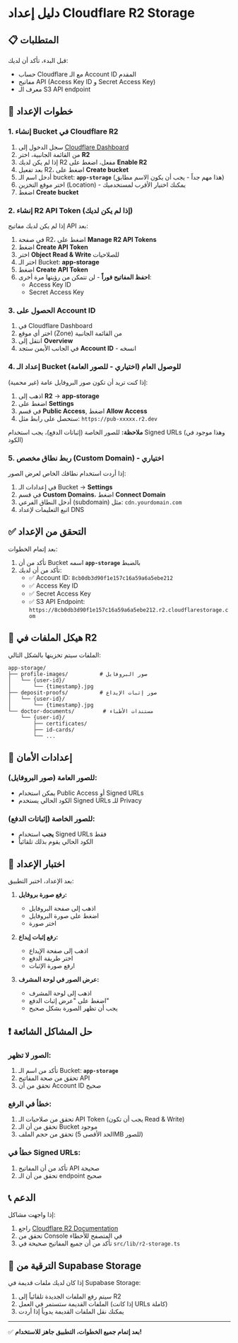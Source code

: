 # دليل إعداد Cloudflare R2 Storage

## 📋 المتطلبات

قبل البدء، تأكد أن لديك:
- حساب Cloudflare مع الـ Account ID المقدم
- مفاتيح API (Access Key ID و Secret Access Key)
- معرف الـ S3 API endpoint

## 🚀 خطوات الإعداد

### 1. إنشاء Bucket في Cloudflare R2

1. سجل الدخول إلى [Cloudflare Dashboard](https://dash.cloudflare.com)
2. من القائمة الجانبية، اختر **R2** 
3. إذا لم يكن لديك R2 مفعل، اضغط على **Enable R2**
4. بعد تفعيل R2، اضغط على **Create bucket**
5. أدخل اسم الـ bucket: **`app-storage`** (هذا مهم جداً - يجب أن يكون الاسم مطابق)
6. اختر موقع التخزين (Location) - يمكنك اختيار الأقرب لمستخدميك
7. اضغط **Create bucket**

### 2. إنشاء R2 API Token (إذا لم يكن لديك)

إذا لم يكن لديك مفاتيح API بعد:

1. في صفحة R2، اضغط على **Manage R2 API Tokens**
2. اضغط **Create API Token**
3. اختر **Object Read & Write** للصلاحيات
4. اختر الـ Bucket: **app-storage**
5. اضغط **Create API Token**
6. **احفظ المفاتيح فوراً** - لن تتمكن من رؤيتها مرة أخرى:
   - Access Key ID
   - Secret Access Key

### 3. الحصول على Account ID

1. في Cloudflare Dashboard
2. اختر أي موقع (Zone) من القائمة الجانبية
3. انتقل إلى **Overview**
4. في الجانب الأيمن ستجد **Account ID** - انسخه

### 4. إعداد الـ Bucket للوصول العام (اختياري - للصور العامة)

إذا كنت تريد أن تكون صور البروفايل عامة (غير محمية):

1. اذهب إلى **R2** → **app-storage**
2. اضغط على **Settings**
3. في قسم **Public Access**, اضغط **Allow Access**
4. ستحصل على رابط مثل: `https://pub-xxxxx.r2.dev`

**ملاحظة:** للصور الخاصة (إثباتات الدفع)، يجب استخدام Signed URLs (وهذا موجود في الكود)

### 5. ربط نطاق مخصص (Custom Domain) - اختياري

إذا أردت استخدام نطاقك الخاص لعرض الصور:

1. في إعدادات الـ Bucket → **Settings**
2. في قسم **Custom Domains**، اضغط **Connect Domain**
3. أدخل النطاق الفرعي (subdomain) مثل: `cdn.yourdomain.com`
4. اتبع التعليمات لإعداد DNS

## ✅ التحقق من الإعداد

بعد إتمام الخطوات:

1. تأكد من أن Bucket اسمه **`app-storage`** بالضبط
2. تأكد من أن لديك:
   - ✅ Account ID: `8cb0db3d90f1e157c16a59a6a5ebe212`
   - ✅ Access Key ID
   - ✅ Secret Access Key
   - ✅ S3 API Endpoint: `https://8cb0db3d90f1e157c16a59a6a5ebe212.r2.cloudflarestorage.com`

## 📁 هيكل الملفات في R2

الملفات سيتم تخزينها بالشكل التالي:

```
app-storage/
├── profile-images/          # صور البروفايل
│   └── {user-id}/
│       └── {timestamp}.jpg
├── deposit-proofs/          # صور إثبات الإيداع
│   └── {user-id}/
│       └── {timestamp}.jpg
└── doctor-documents/         # مستندات الأطباء
    └── {user-id}/
        ├── certificates/
        ├── id-cards/
        └── ...
```

## 🔧 إعدادات الأمان

### للصور العامة (صور البروفايل):
- يمكن استخدام Public Access أو Signed URLs
- الكود الحالي يستخدم Signed URLs للـ Privacy

### للصور الخاصة (إثباتات الدفع):
- **يجب** استخدام Signed URLs فقط
- الكود الحالي يقوم بذلك تلقائياً

## 🧪 اختبار الإعداد

بعد الإعداد، اختبر التطبيق:

1. **رفع صورة بروفايل:**
   - اذهب إلى صفحة البروفايل
   - اضغط على صورة البروفايل
   - اختر صورة

2. **رفع إثبات إيداع:**
   - اذهب إلى صفحة الإيداع
   - اختر طريقة الدفع
   - ارفع صورة الإثبات

3. **عرض الصور في لوحة المشرف:**
   - اذهب إلى لوحة المشرف
   - اضغط على "عرض إثبات الدفع"
   - يجب أن تظهر الصورة بشكل صحيح

## ❗ حل المشاكل الشائعة

### الصور لا تظهر:
1. تأكد من اسم الـ Bucket: **`app-storage`**
2. تحقق من صحة المفاتيح API
3. تحقق من أن Account ID صحيح

### خطأ في الرفع:
1. تحقق من صلاحيات الـ API Token (يجب أن تكون Read & Write)
2. تحقق من أن الـ Bucket موجود
3. تحقق من حجم الملف (الحد الأقصى 5MB للصور)

### خطأ في Signed URLs:
1. تأكد من أن المفاتيح API صحيحة
2. تحقق من أن الـ endpoint صحيح

## 📞 الدعم

إذا واجهت مشاكل:
1. راجع [Cloudflare R2 Documentation](https://developers.cloudflare.com/r2/)
2. تحقق من Console في المتصفح للأخطاء
3. تأكد من أن جميع المفاتيح صحيحة في `src/lib/r2-storage.ts`

## 🔄 الترقية من Supabase Storage

إذا كان لديك ملفات قديمة في Supabase Storage:
1. سيتم رفع الملفات الجديدة تلقائياً إلى R2
2. الملفات القديمة ستستمر في العمل (إذا كانت URLs كاملة)
3. يمكنك نقل الملفات القديمة يدوياً إذا أردت

---

✅ **بعد إتمام جميع الخطوات، التطبيق جاهز للاستخدام!**
